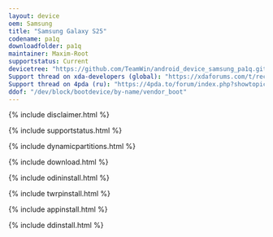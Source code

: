 ```yaml
---
layout: device
oem: Samsung
title: "Samsung Galaxy S25"
codename: pa1q
downloadfolder: pa1q
maintainer: Maxim-Root 
supportstatus: Current
devicetree: "https://github.com/TeamWin/android_device_samsung_pa1q.git"
Support thread on xda-developers (global): "https://xdaforums.com/t/recovery-official-twrp-samsung-s25-series.4750592/"
Support thread on 4pda (ru): "https://4pda.to/forum/index.php?showtopic=1103042&view=findpost&p=138260644"
ddof: "/dev/block/bootdevice/by-name/vendor_boot"
---
```


{% include disclaimer.html %}

{% include supportstatus.html %}

{% include dynamicpartitions.html %}

{% include download.html %}

{% include odininstall.html %}

{% include twrpinstall.html %}

{% include appinstall.html %}

{% include ddinstall.html %}